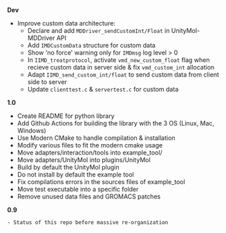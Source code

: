 **Dev**

   - Improve custom data architecture:
     - Declare and add `MDDriver_sendCustomInt/Float` in UnityMol-MDDriver API 
     - Add `IMDCustomData` structure for custom data 
     - Show 'no force' warning only for `IMDmsg` log level > 0
     - In `IIMD_treatprotocol`, activate `vmd_new_custom_float` flag when recieve custom data in server side & fix `vmd_custom_int` allocation
     - Adapt `IIMD_send_custom_int/float` to send custom data from client side to server
     - Update `clienttest.c` & `servertest.c` for custom data

**1.0**

   - Create README for python library
   - Add Github Actions for building the library with the 3 OS (Linux, Mac, Windows)
   - Use Modern CMake to handle compilation & installation
   - Modify various files to fit the modern cmake usage
   - Move adapters/interaction/tools into example_tool/
   - Move adapters/UnityMol into plugins/UnityMol
   - Build by default the UnityMol plugin
   - Do not install by default the example tool
   - Fix compilations errors in the sources files of example_tool
   - Move test executable into a specific folder
   - Remove unused data files and GROMACS patches

**0.9**

    - Status of this repo before massive re-organization
